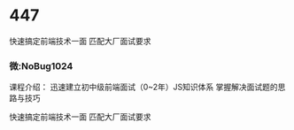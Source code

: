 # 447
快速搞定前端技术一面 匹配大厂面试要求
### 微:NoBug1024 


课程介绍：
迅速建立初中级前端面试（0~2年）JS知识体系 掌握解决面试题的思路与技巧

快速搞定前端技术一面 匹配大厂面试要求
